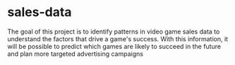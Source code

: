 # sales-data

The goal of this project is to identify patterns in video game sales data to understand the factors that drive a game's success. With this information, it will be possible to predict which games are likely to succeed in the future and plan more targeted advertising campaigns
